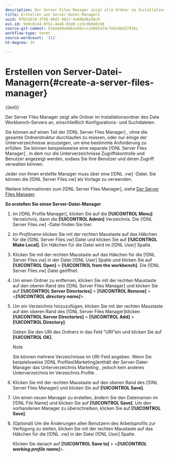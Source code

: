 ```yaml
---
description: Der Server Files Manager zeigt alle Ordner im Installationsordner des Data Workbench-Servers an, einschließlich Konfigurations- und Suchdateien.
title: Erstellen von Server-Datei-Managern
uuid: 9fb2163d-3756-40d2-9817-4a89bd8a38c9
exl-id: 9e0c8144-0f52-4e46-85d8-c2dcd60ddcb8
source-git-commit: b1dda69a606a16dccca30d2a74c7e63dbd27936c
workflow-type: tm+mt
source-wordcount: '312'
ht-degree: 3%

---
```


# Erstellen von Server-Datei-Managern{#create-a-server-files-manager}

{{eol}}

Der Server Files Manager zeigt alle Ordner im Installationsordner des Data Workbench-Servers an, einschließlich Konfigurations- und Suchdateien.

Sie können auf einen Teil der [!DNL Server Files Manager] , ohne die gesamte Ordnerstruktur durchlaufen zu müssen, oder nur einige der Unterverzeichnisse anzuzeigen, um eine bestimmte Anforderung zu erfüllen. Sie können beispielsweise eine separate [!DNL Server Files Manager] , in dem nur die Unterverzeichnisse Zugriffskontrolle und Benutzer angezeigt werden, sodass Sie Ihre Benutzer und deren Zugriff verwalten können.

Jeder von Ihnen erstellte Manager muss über eine [!DNL .vw] -Datei. Sie können die [!DNL Server Files.vw] als Vorlage zu verwenden.

Weitere Informationen zum [!DNL Server Files Manager], siehe [Der Server Files Manager](../../../../home/c-get-started/c-admin-intrf/c-svr-files-mgr.md#concept-73a0808487c8424285ae7302f53bc5f4).

**So erstellen Sie einen Server-Datei-Manager**

1. Im [!DNL Profile Manager], klicken Sie auf die **[!UICONTROL Menu]** Verzeichnis, dann die **[!UICONTROL Admin]** Verzeichnis. Die [!DNL Server Files.vw] -Datei finden Sie hier.
1. Im *Profilname* klicken Sie mit der rechten Maustaste auf das Häkchen für die [!DNL Server Files.vw] Datei und klicken Sie auf **[!UICONTROL Make Local]**. Ein Häkchen für die Datei wird im [!DNL User] Spalte.
1. Klicken Sie mit der rechten Maustaste auf das Häkchen für die [!DNL Server Files.vw] in der Datei [!DNL User] Spalte und klicken Sie auf **[!UICONTROL Open]** > **[!UICONTROL from the workbench]**. Die [!DNL Server Files.vw] Datei geöffnet.
1. Um einen Ordner zu entfernen, klicken Sie mit der rechten Maustaste auf den oberen Rand des [!DNL Server Files Manager] und klicken Sie auf **[!UICONTROL Server Directories]** > **[!UICONTROL Remove]** > *&lt;**[!UICONTROL directory name]**>*.
1. Um ein Verzeichnis hinzuzufügen, klicken Sie mit der rechten Maustaste auf den oberen Rand des [!DNL Server Files Manager]klicken **[!UICONTROL Server Directories]** > **[!UICONTROL Add]** > **[!UICONTROL Directory]**.

   Geben Sie den URI des Ordners in das Feld &quot;URI&quot;ein und klicken Sie auf **[!UICONTROL OK]**.

   >[!NOTE]
   >
   >Sie können mehrere Verzeichnisse im URI-Feld angeben. Wenn Sie beispielsweise [!DNL Profiles\Marketing\]enthält der Server-Datei-Manager das Unterverzeichnis Marketing , jedoch kein anderes Unterverzeichnis im Verzeichnis Profile .

1. Klicken Sie mit der rechten Maustaste auf den oberen Rand des [!DNL Server Files Manager] und klicken Sie auf **[!UICONTROL Save]**.
1. Um einen neuen Manager zu erstellen, ändern Sie den Dateinamen im [!DNL File Name] und klicken Sie auf **[!UICONTROL Save]**. Um den vorhandenen Manager zu überschreiben, klicken Sie auf **[!UICONTROL Save]**.
1. (Optional) Um die Änderungen allen Benutzern des Arbeitsprofils zur Verfügung zu stellen, klicken Sie mit der rechten Maustaste auf das Häkchen für die [!DNL .vw] in der Datei [!DNL User] Spalte.

   Klicken Sie danach auf **[!UICONTROL Save to]** > *&lt;**[!UICONTROL working profile name]**>*.
